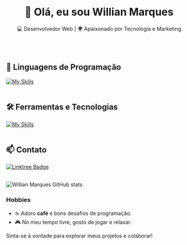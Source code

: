 <h1 align="center">👋 Olá, eu sou Willian Marques</h1>

<p align="center">
  💻 Desenvolvedor Web | 🌍 Apaixonado por Tecnologia e Marketing
</p><br><br>


## 🚀 Linguagens de Programação
[![My Skills](https://skillicons.dev/icons?i=javascript,lua)](https://skillicons.dev)<br><br>

## 🛠️ Ferramentas e Tecnologias
[![My Skills](https://skillicons.dev/icons?i=vscode,git,github,mongodb,nodejs)](https://skillicons.dev)<br><br>

## 📫 Contato

[![Linktree Badge](https://img.shields.io/badge/-Linktree-39E09B?style=flat-square&logo=Linktree&logoColor=white&link=https://linktr.ee/seu-usuario)](https://linktr.ee/frontmidie)<br><br>

![Willian Marques GitHub stats](https://github-readme-stats.vercel.app/api?username=AlwaysPalaye&show_icons=true&theme=radical)

### Hobbies
- ☕ Adoro **café** e bons desafios de programação.
- 🎮 No meu tempo livre, gosto de jogar e relaxar.

Sinta-se à vontade para explorar meus projetos e colaborar! <br><br>
